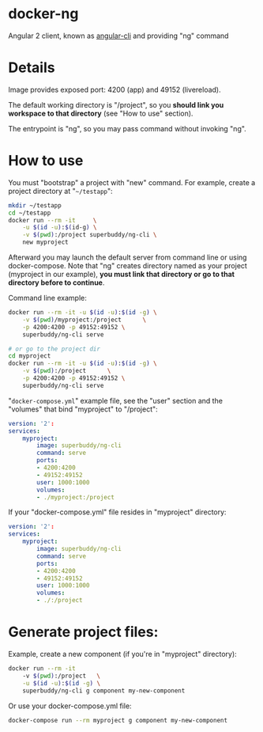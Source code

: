 # docker-ng

Angular 2 client, known as [angular-cli](https://github.com/angular/angular-cli) and providing "ng" command

# Details

Image provides exposed port: 4200 (app) and 49152 (livereload).

The default working directory is "/project", so you **should link you workspace to that directory** (see "How to use" section).

The entrypoint is "ng", so you may pass command without invoking "ng".

# How to use

You must "bootstrap" a project with "new" command. For example, create a project directory at "`~/testapp`":

```bash
mkdir ~/testapp
cd ~/testapp
docker run --rm -it     \
    -u $(id -u):$(id-g) \
    -v $(pwd):/project superbuddy/ng-cli \
    new myproject
```

Afterward you may launch the default server from command line or using docker-compose. Note that "ng" creates directory named as your project (myproject in our example), **you must link that directory or go to that directory before to continue**.

Command line example:

```bash
docker run --rm -it -u $(id -u):$(id -g) \
    -v $(pwd)/myproject:/project      \
    -p 4200:4200 -p 49152:49152 \
    superbuddy/ng-cli serve

# or go to the project dir
cd myproject
docker run --rm -it -u $(id -u):$(id -g) \
    -v $(pwd):/project      \
    -p 4200:4200 -p 49152:49152 \
    superbuddy/ng-cli serve
```

"`docker-compose.yml`" example file, see the "user" section and the "volumes" that bind "myproject" to "/project":

```yaml
version: '2':
services:
    myproject:
        image: superbuddy/ng-cli
        command: serve
        ports:
        - 4200:4200
        - 49152:49152
        user: 1000:1000
        volumes:
        - ./myproject:/project
```

If your "docker-compose.yml" file resides in "myproject" directory:

```yaml
version: '2':
services:
    myproject:
        image: superbuddy/ng-cli
        command: serve
        ports:
        - 4200:4200
        - 49152:49152
        user: 1000:1000
        volumes:
        - ./:/project
```

# Generate project files:

Example, create a new component (if you're in "myproject" directory):

```bash
docker run --rm -it 
    -v $(pwd):/project   \
    -u $(id -u):$(id -g) \
    superbuddy/ng-cli g component my-new-component
```

Or use your docker-compose.yml file:
```bash
docker-compose run --rm myproject g component my-new-component
```



